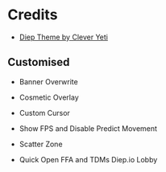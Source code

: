 # Credits

- [Diep Theme by Clever Yeti](https://github.com/CleverYeti/diep-themes/blob/main/diep-themes.js)

## Customised

- Banner Overwrite

- Cosmetic Overlay

- Custom Cursor
  
- Show FPS and Disable Predict Movement

- Scatter Zone

- Quick Open FFA and TDMs Diep.io Lobby

